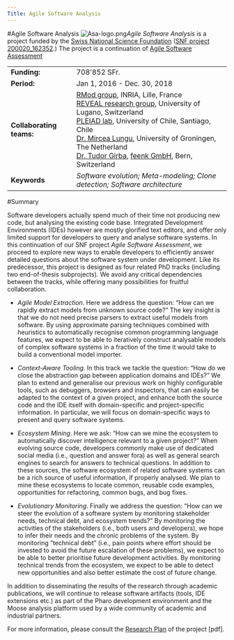 ```yaml
---
Title: Agile Software Analysis
---
```

#Agile Software Analysis
![Asa-logo.png](%assets_url%/files/54/v4kl5a1k0snggemb5a6lfdmhj2phil/asa-logo.png)*Agile Software Analysis* is a project funded by the [Swiss National Science Foundation](http://www.snf.ch/) ([SNF project 200020_162352](http://p3.snf.ch/Project-162352).)
The project is a continuation of [Agile Software Assessment](%base_url%/research/snf13)

| | |
|---|---|
|**Funding:**|708'852 SFr.
|**Period:**|Jan 1, 2016 - Dec. 30, 2018
|**Collaborating teams:**|[RMod group](http://rmod.lille.inria.fr/), INRIA, Lille, France<br/>[REVEAL research group](http://www.inf.unisi.ch/faculty/lanza/), University of Lugano, Switzerland<br/>[PLEIAD lab](http://pleiad.dcc.uchile.cl), University of Chile, Santiago, Chile<br/>[Dr. Mircea Lungu](https://rug.academia.edu/MirceaLungu), University of Groningen, The Netherland<br/>[Dr. Tudor Girba](http://www.tudorgirba.com), [feenk GmbH](http://feenk.com), Bern, Switzerland
|**Keywords**|*Software evolution; Meta-modeling; Clone detection; Software architecture*

#Summary

Software developers actually spend much of their time not producing new code, but analysing the existing code base. Integrated Development Environments (IDEs) however are mostly glorified text editors, and offer only limited support for developers to query and analyse software systems. In this continuation of our SNF project *Agile Software Assessment*, we proceed to explore new ways to enable developers to efficiently answer detailed questions about the software system under development.
Like its predecessor, this project is designed as four related PhD tracks (including two end-of-thesis subprojects). We avoid any critical dependencies between the tracks, while offering many possibilities for fruitful collaboration.


-  *Agile Model Extraction*. Here we address the question: “How can we rapidly extract models from unknown source code?” The key insight is that we do not need precise parsers to extract useful models from software. By using approximate parsing techniques combined with heuristics to automatically recognise common programming language features, we expect to be able to iteratively construct analysable models of complex software systems in a fraction of the time it would take to build a conventional model importer.


-  *Context-Aware Tooling*. In this track we tackle the question: “How do we close the abstraction gap between application domains and IDEs?” We plan to extend and generalise our previous work on highly configurable tools, such as debuggers, browsers and inspectors, that can easily be adapted to the context of a given project, and enhance both the source code and the IDE itself with domain-specific and project-specific information. In particular, we will focus on domain-specific ways to present and query software systems.


-  *Ecosystem Mining*. Here we ask: “How can we mine the ecosystem to automatically discover intelligence relevant to a given project?” When evolving source code, developers commonly make use of dedicated social media (i.e., question and answer fora) as well as general search engines to search for answers to technical questions. In addition to these sources, the software ecosystem of related software systems can be a rich source of useful information, if properly analysed. We plan to mine these ecosystems to locate common, reusable code examples, opportunities for refactoring, common bugs, and bug fixes.


-  *Evolutionary Monitoring*. Finally we address the question: “How can we steer the evolution of a software system by monitoring stakeholder needs, technical debt, and ecosystem trends?” By monitoring the activities of the stakeholders (i.e., both users and developers), we hope to infer their needs and the chronic problems of the system. By monitoring “technical debt” (i.e., pain points where effort should be invested to avoid the future escalation of these problems), we expect to be able to better prioritise future development activities. By monitoring technical trends from the ecosystem, we expect to be able to detect new opportunities and also better estimate the cost of future change.

In addition to disseminating the results of the research through academic publications, we will continue to release software artifacts (tools, IDE extensions etc.) as part of the Pharo development environment and the Moose analysis platform used by a wide community of academic and industrial partners.

For more information, please consult the [Research Plan](%base_url%/download/projectreports/snf16-part2.pdf) of the project [pdf].
